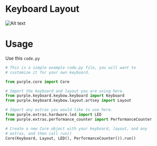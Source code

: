 # Keyboard Layout

![Alt text](https://cdn.mos.cms.futurecdn.net/Zx8ZqmAfvKMU4vMxW2dx4g-1200-80.jpg.webp)

# Usage

Use this `code.py`

```python
# This is a simple example code.py file, you will want to
# customize it for your own keyboard.

from purple.core import Core

# Import the keyboard and layout you are using here.
from purple.keyboard.keybow.keyboard import Keyboard
from purple.keyboard.keybow.layout.artsey import Layout

# Import any extras you would like to use here.
from purple.extras.hardware.led import LED
from purple.extras.performance_counter import PerformanceCounter

# Create a new Core object with your keyboard, layout, and any
# extras, and then call run()
Core(Keyboard, Layout, LED(), PerformanceCounter()).run()
```